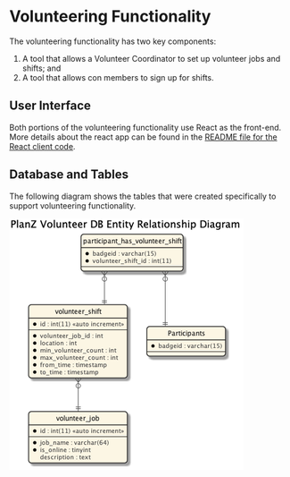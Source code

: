 # Volunteering Functionality

The volunteering functionality has two key components:

1. A tool that allows a Volunteer Coordinator to set up volunteer jobs and shifts; and
2. A tool that allows con members to sign up for shifts.

## User Interface

Both portions of the volunteering functionality use React as the front-end. More details about the react app can be
found in the [README file for the React client code](../../../client/README.md).

## Database and Tables

The following diagram shows the tables that were created specifically to support volunteering functionality.

![Volunteer Tables](./volunteer_er_diagram.png)